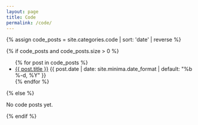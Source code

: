 ```yaml
---
layout: page
title: Code
permalink: /code/
---
```


{% assign code_posts = site.categories.code | sort: 'date' | reverse %}

{% if code_posts and code_posts.size > 0 %}
<ul>
{% for post in code_posts %}
  <li>
    <a href="{{ post.url | relative_url }}">{{ post.title }}</a>
    <span class="post-meta">{{ post.date | date: site.minima.date_format | default: "%b %-d, %Y" }}</span>
  </li>
{% endfor %}
</ul>
{% else %}
<p>No code posts yet.</p>
{% endif %}

